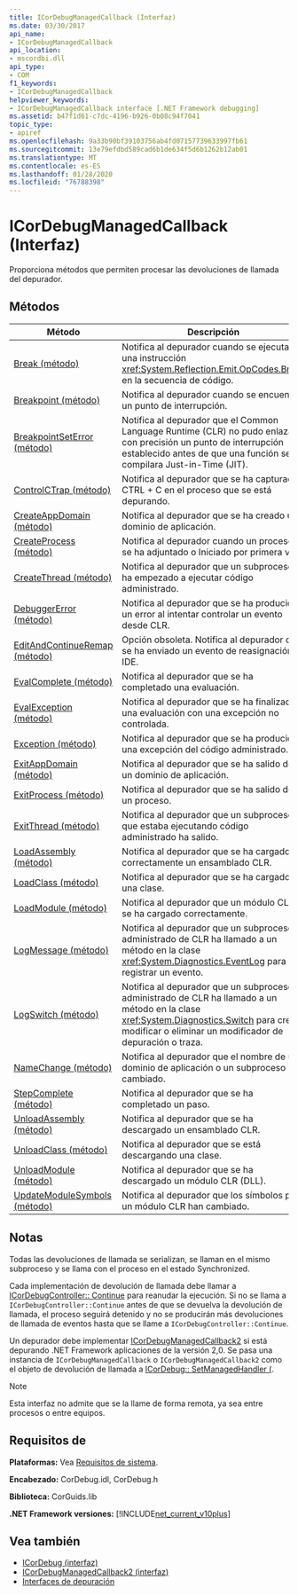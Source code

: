 ```yaml
---
title: ICorDebugManagedCallback (Interfaz)
ms.date: 03/30/2017
api_name:
- ICorDebugManagedCallback
api_location:
- mscordbi.dll
api_type:
- COM
f1_keywords:
- ICorDebugManagedCallback
helpviewer_keywords:
- ICorDebugManagedCallback interface [.NET Framework debugging]
ms.assetid: b47f1d61-c7dc-4196-b926-0b08c94f7041
topic_type:
- apiref
ms.openlocfilehash: 9a33b90bf39103756ab4fd07157739633997fb61
ms.sourcegitcommit: 13e79efdbd589cad6b1de634f5d6b1262b12ab01
ms.translationtype: MT
ms.contentlocale: es-ES
ms.lasthandoff: 01/28/2020
ms.locfileid: "76788398"
---
```

# <a name="icordebugmanagedcallback-interface"></a>ICorDebugManagedCallback (Interfaz)
Proporciona métodos que permiten procesar las devoluciones de llamada del depurador.  
  
## <a name="methods"></a>Métodos  
  
|Método|Descripción|  
|------------|-----------------|  
|[Break (método)](icordebugmanagedcallback-break-method.md)|Notifica al depurador cuando se ejecuta una instrucción <xref:System.Reflection.Emit.OpCodes.Break> en la secuencia de código.|  
|[Breakpoint (método)](icordebugmanagedcallback-breakpoint-method.md)|Notifica al depurador cuando se encuentra un punto de interrupción.|  
|[BreakpointSetError (método)](icordebugmanagedcallback-breakpointseterror-method.md)|Notifica al depurador que el Common Language Runtime (CLR) no pudo enlazar con precisión un punto de interrupción establecido antes de que una función se compilara Just-in-Time (JIT).|  
|[ControlCTrap (método)](icordebugmanagedcallback-controlctrap-method.md)|Notifica al depurador que se ha capturado CTRL + C en el proceso que se está depurando.|  
|[CreateAppDomain (método)](icordebugmanagedcallback-createappdomain-method.md)|Notifica al depurador que se ha creado un dominio de aplicación.|  
|[CreateProcess (método)](icordebugmanagedcallback-createprocess-method.md)|Notifica al depurador cuando un proceso se ha adjuntado o Iniciado por primera vez.|  
|[CreateThread (método)](icordebugmanagedcallback-createthread-method.md)|Notifica al depurador que un subproceso ha empezado a ejecutar código administrado.|  
|[DebuggerError (método)](icordebugmanagedcallback-debuggererror-method.md)|Notifica al depurador que se ha producido un error al intentar controlar un evento desde CLR.|  
|[EditAndContinueRemap (método)](icordebugmanagedcallback-editandcontinueremap-method.md)|Opción obsoleta. Notifica al depurador que se ha enviado un evento de reasignación al IDE.|  
|[EvalComplete (método)](icordebugmanagedcallback-evalcomplete-method.md)|Notifica al depurador que se ha completado una evaluación.|  
|[EvalException (método)](icordebugmanagedcallback-evalexception-method.md)|Notifica al depurador que se ha finalizado una evaluación con una excepción no controlada.|  
|[Exception (método)](icordebugmanagedcallback-exception-method.md)|Notifica al depurador que se ha producido una excepción del código administrado.|  
|[ExitAppDomain (método)](icordebugmanagedcallback-exitappdomain-method.md)|Notifica al depurador que se ha salido de un dominio de aplicación.|  
|[ExitProcess (método)](icordebugmanagedcallback-exitprocess-method.md)|Notifica al depurador que se ha salido de un proceso.|  
|[ExitThread (método)](icordebugmanagedcallback-exitthread-method.md)|Notifica al depurador que un subproceso que estaba ejecutando código administrado ha salido.|  
|[LoadAssembly (método)](icordebugmanagedcallback-loadassembly-method.md)|Notifica al depurador que se ha cargado correctamente un ensamblado CLR.|  
|[LoadClass (método)](icordebugmanagedcallback-loadclass-method.md)|Notifica al depurador que se ha cargado una clase.|  
|[LoadModule (método)](icordebugmanagedcallback-loadmodule-method.md)|Notifica al depurador que un módulo CLR se ha cargado correctamente.|  
|[LogMessage (método)](icordebugmanagedcallback-logmessage-method.md)|Notifica al depurador que un subproceso administrado de CLR ha llamado a un método en la clase <xref:System.Diagnostics.EventLog> para registrar un evento.|  
|[LogSwitch (método)](icordebugmanagedcallback-logswitch-method.md)|Notifica al depurador que un subproceso administrado de CLR ha llamado a un método en la clase <xref:System.Diagnostics.Switch> para crear, modificar o eliminar un modificador de depuración o traza.|  
|[NameChange (método)](icordebugmanagedcallback-namechange-method.md)|Notifica al depurador que el nombre de un dominio de aplicación o un subproceso ha cambiado.|  
|[StepComplete (método)](icordebugmanagedcallback-stepcomplete-method.md)|Notifica al depurador que se ha completado un paso.|  
|[UnloadAssembly (método)](icordebugmanagedcallback-unloadassembly-method.md)|Notifica al depurador que se ha descargado un ensamblado CLR.|  
|[UnloadClass (método)](icordebugmanagedcallback-unloadclass-method.md)|Notifica al depurador que se está descargando una clase.|  
|[UnloadModule (método)](icordebugmanagedcallback-unloadmodule-method.md)|Notifica al depurador que se ha descargado un módulo CLR (DLL).|  
|[UpdateModuleSymbols (método)](icordebugmanagedcallback-updatemodulesymbols-method.md)|Notifica al depurador que los símbolos para un módulo CLR han cambiado.|  
  
## <a name="remarks"></a>Notas  
 Todas las devoluciones de llamada se serializan, se llaman en el mismo subproceso y se llama con el proceso en el estado Synchronized.  
  
 Cada implementación de devolución de llamada debe llamar a [ICorDebugController:: Continue](icordebugcontroller-continue-method.md) para reanudar la ejecución. Si no se llama a `ICorDebugController::Continue` antes de que se devuelva la devolución de llamada, el proceso seguirá detenido y no se producirán más devoluciones de llamada de eventos hasta que se llame a `ICorDebugController::Continue`.  
  
 Un depurador debe implementar [ICorDebugManagedCallback2](icordebugmanagedcallback2-interface.md) si está depurando .NET Framework aplicaciones de la versión 2,0. Se pasa una instancia de `ICorDebugManagedCallback` o `ICorDebugManagedCallback2` como el objeto de devolución de llamada a [ICorDebug:: SetManagedHandler (](icordebug-setmanagedhandler-method.md).  
  
> [!NOTE]
> Esta interfaz no admite que se la llame de forma remota, ya sea entre procesos o entre equipos.  
  
## <a name="requirements"></a>Requisitos de  
 **Plataformas:** Vea [Requisitos de sistema](../../../../docs/framework/get-started/system-requirements.md).  
  
 **Encabezado:** CorDebug.idl, CorDebug.h  
  
 **Biblioteca:** CorGuids.lib  
  
 **.NET Framework versiones:** [!INCLUDE[net_current_v10plus](../../../../includes/net-current-v10plus-md.md)]  
  
## <a name="see-also"></a>Vea también

- [ICorDebug (interfaz)](icordebug-interface.md)
- [ICorDebugManagedCallback2 (interfaz)](icordebugmanagedcallback2-interface.md)
- [Interfaces de depuración](debugging-interfaces.md)
